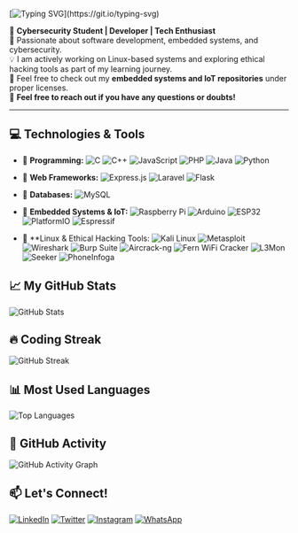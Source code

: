 [![Typing SVG](https://readme-typing-svg.herokuapp.com?font=Fira+Code&size=22&pause=1000&color=F7B801&width=600&lines=Hello+there!+👋;I'm+Tamimu+Rashid!;I+love+coding+and+building+cool+stuff!;Cybersecurity+Student+%7C+IoT+Developer+%7C+Tech+Enthusiast!)](https://git.io/typing-svg)

🚀 **Cybersecurity Student | Developer | Tech Enthusiast**  
🎯 Passionate about software development, embedded systems, and cybersecurity.  
💡 I am actively working on Linux-based systems and exploring ethical hacking tools as part of my learning journey.  
📂 Feel free to check out my **embedded systems and IoT repositories** under proper licenses.  
🤝 **Feel free to reach out if you have any questions or doubts!**

---

## 💻 Technologies & Tools  

- 🔹 **Programming:** ![C](https://img.shields.io/badge/C-A8B9CC?style=flat-square&logo=c&logoColor=white) ![C++](https://img.shields.io/badge/C++-00599C?style=flat-square&logo=c%2B%2B&logoColor=white) ![JavaScript](https://img.shields.io/badge/JavaScript-F7DF1E?style=flat-square&logo=javascript&logoColor=black) ![PHP](https://img.shields.io/badge/PHP-777BB4?style=flat-square&logo=php&logoColor=white) ![Java](https://img.shields.io/badge/Java-007396?style=flat-square&logo=java&logoColor=white) ![Python](https://img.shields.io/badge/Python-3776AB?style=flat-square&logo=python&logoColor=white)  

- 🔹 **Web Frameworks:** ![Express.js](https://img.shields.io/badge/Express.js-000000?style=flat-square&logo=express&logoColor=white) ![Laravel](https://img.shields.io/badge/Laravel-F55247?style=flat-square&logo=laravel&logoColor=white) ![Flask](https://img.shields.io/badge/Flask-000000?style=flat-square&logo=flask&logoColor=white)  

- 🔹 **Databases:** ![MySQL](https://img.shields.io/badge/MySQL-4479A1?style=flat-square&logo=mysql&logoColor=white)  

- 🔹 **Embedded Systems & IoT:** ![Raspberry Pi](https://img.shields.io/badge/Raspberry%20Pi-C51A4A?style=flat-square&logo=raspberry-pi&logoColor=white) ![Arduino](https://img.shields.io/badge/Arduino-00979D?style=flat-square&logo=arduino&logoColor=white) ![ESP32](https://img.shields.io/badge/ESP32-323232?style=flat-square&logo=espressif&logoColor=white) ![PlatformIO](https://img.shields.io/badge/PlatformIO-orange?style=flat-square&logo=platformio&logoColor=white) ![Espressif](https://img.shields.io/badge/Espressif-FF0000?style=flat-square&logo=espressif&logoColor=white)  

- 🔹 **Linux & Ethical Hacking Tools: 
   <img src="https://img.shields.io/badge/Kali%20Linux-557C94?style=flat-square&logo=kali-linux&logoColor=white" alt="Kali Linux" /> 
   <img src="https://img.shields.io/badge/Metasploit-000000?style=flat-square&logo=metasploit&logoColor=white" alt="Metasploit" /> 
   <img src="https://img.shields.io/badge/Wireshark-1679A7?style=flat-square&logo=wireshark&logoColor=white" alt="Wireshark" /> 
   <img src="https://img.shields.io/badge/Burp%20Suite-FD4F00?style=flat-square&logo=burp-suite&logoColor=white" alt="Burp Suite" /> 
   <img src="https://img.shields.io/badge/Aircrack%20-ng-FF6000?style=flat-square&logo=aircrack-ng&logoColor=white" alt="Aircrack-ng" /> 
   <img src="https://img.shields.io/badge/Fern%20WiFi%20Cracker-0A72A3?style=flat-square&logo=fern-wifi-cracker&logoColor=white" alt="Fern WiFi Cracker" /> 
   <img src="https://img.shields.io/badge/L3Mon-1D1D1B?style=flat-square&logo=l3mon&logoColor=white" alt="L3Mon" /> 
   <img src="https://img.shields.io/badge/Seeker-D74B4B?style=flat-square&logo=seeker&logoColor=white" alt="Seeker" /> 
   <img src="https://img.shields.io/badge/PhoneInfoga-E50000?style=flat-square&logo=phoneinfoga&logoColor=white" alt="PhoneInfoga" />


## 📈 My GitHub Stats  
![GitHub Stats](https://github-readme-stats.vercel.app/api?username=tamimurashid&show_icons=true&theme=radical)  

## 🔥 Coding Streak  
![GitHub Streak](https://github-readme-streak-stats.herokuapp.com/?user=tamimurashid&theme=dark)  

## 📊 Most Used Languages  
![Top Languages](https://github-readme-stats.vercel.app/api/top-langs/?username=tamimurashid&layout=compact&theme=dark)  

## 🚀 GitHub Activity  
![GitHub Activity Graph](https://github-readme-activity-graph.vercel.app/graph?username=tamimurashid&theme=react-dark)  


## 📫 Let's Connect!  
[![LinkedIn](https://img.shields.io/badge/-LinkedIn-blue?style=flat&logo=linkedin)](your-linkedin-url) [![Twitter](https://img.shields.io/badge/-Twitter-blue?style=flat&logo=twitter)](your-twitter-url) [![Instagram](https://img.shields.io/badge/-Instagram-purple?style=flat&logo=instagram&logoColor=white)](https://www.instagram.com/tamimu_rashidy?igsh=MWliZTNicTZvaHJjbA==) [![WhatsApp](https://img.shields.io/badge/-WhatsApp-green?style=flat&logo=whatsapp&logoColor=white)](https://wa.me/+255621351603)    



